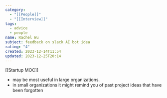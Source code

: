 ```yaml
---
category:
  - "[[People]]"
  - "[[Interview]]"
tags:
  - advice
  - people
name: Rachel Wu
subject: feedback on slack AI bot idea
rating: "4"
created: 2023-12-14T11:54
updated: 2023-12-25T20:14
---
```

[[Startup MOC]]
- may be most useful in large organizations. 
- in small organizations it might remind you of past project ideas that have been forgotten